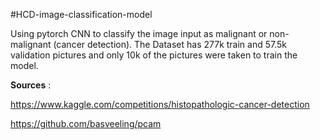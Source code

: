 #HCD-image-classification-model 

Using pytorch CNN to classify the image input as malignant or non-malignant (cancer detection).
The Dataset has 277k train and 57.5k validation pictures and only 10k of the pictures were taken to train the model.


**Sources** :

https://www.kaggle.com/competitions/histopathologic-cancer-detection


https://github.com/basveeling/pcam
